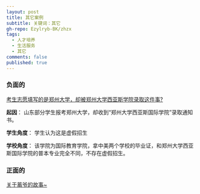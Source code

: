 ```yaml
---
layout: post
title: 其它案例
subtitle: 关键词：其它
gh-repo: Ezylryb-BK/zhzx
tags:
  - 人才培养
  - 生活服务
  - 其它
comments: false
published: true
---
```

### 负面的

[考生志愿填写的是郑州大学，却被郑州大学西亚斯学院录取这件事?](https://www.zhihu.com/question/322943616)

**起因**：
山东部分学生报考郑州大学，却收到“郑州大学西亚斯国际学院”录取通知书。

**学生角度**：
学生认为这是虚假招生

**学校角度**：
该学院为国际教育学院，拿中美两个学校的毕业证，和郑州大学西亚斯国际学院的普本专业完全不同，不存在虚假招生。

### 正面的

[关于蓄爷的故事~](https://www.zhihu.com/question/26620131)

